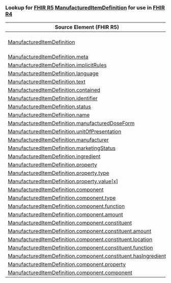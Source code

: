 ### Lookup for [FHIR R5](https://hl7.org/fhir/R5/) [ManufacturedItemDefinition](https://hl7.org/fhir/R5/ManufacturedItemDefinition.html) for use in [FHIR R4](https://hl7.org/fhir/R4/)

| Source Element (FHIR R5) | Usage | Target |
| -------------- | ----- | ------ |
| [ManufacturedItemDefinition](https://hl7.org/fhir/R5/ManufacturedItemDefinition.html#resource) | `UseExtension` | [http://hl7.org/fhir/5.0/StructureDefinition/extension-ManufacturedItemDefinition](StructureDefinition-ext-R5-ManufacturedItemDefinition.html) |
| [ManufacturedItemDefinition.meta](https://hl7.org/fhir/R5/ManufacturedItemDefinition.html#resource) | `UseBasicElement` | [Basic.meta](https://hl7.org/fhir/R4/Basic.html#resource) |
| [ManufacturedItemDefinition.implicitRules](https://hl7.org/fhir/R5/ManufacturedItemDefinition.html#resource) | `UseBasicElement` | [Basic.implicitRules](https://hl7.org/fhir/R4/Basic.html#resource) |
| [ManufacturedItemDefinition.language](https://hl7.org/fhir/R5/ManufacturedItemDefinition.html#resource) | `UseBasicElement` | [Basic.language](https://hl7.org/fhir/R4/Basic.html#resource) |
| [ManufacturedItemDefinition.text](https://hl7.org/fhir/R5/ManufacturedItemDefinition.html#resource) | `UseBasicElement` | [Basic.text](https://hl7.org/fhir/R4/Basic.html#resource) |
| [ManufacturedItemDefinition.contained](https://hl7.org/fhir/R5/ManufacturedItemDefinition.html#resource) | `UseBasicElement` | [Basic.contained](https://hl7.org/fhir/R4/Basic.html#resource) |
| [ManufacturedItemDefinition.identifier](https://hl7.org/fhir/R5/ManufacturedItemDefinition.html#resource) | `UseBasicElement` | [Basic.identifier](https://hl7.org/fhir/R4/Basic.html#resource) |
| [ManufacturedItemDefinition.status](https://hl7.org/fhir/R5/ManufacturedItemDefinition.html#resource) | `UseExtensionFromAncestor` | - |
| [ManufacturedItemDefinition.name](https://hl7.org/fhir/R5/ManufacturedItemDefinition.html#resource) | `UseExtensionFromAncestor` | - |
| [ManufacturedItemDefinition.manufacturedDoseForm](https://hl7.org/fhir/R5/ManufacturedItemDefinition.html#resource) | `UseExtensionFromAncestor` | - |
| [ManufacturedItemDefinition.unitOfPresentation](https://hl7.org/fhir/R5/ManufacturedItemDefinition.html#resource) | `UseExtensionFromAncestor` | - |
| [ManufacturedItemDefinition.manufacturer](https://hl7.org/fhir/R5/ManufacturedItemDefinition.html#resource) | `UseExtensionFromAncestor` | - |
| [ManufacturedItemDefinition.marketingStatus](https://hl7.org/fhir/R5/ManufacturedItemDefinition.html#resource) | `UseExtensionFromAncestor` | - |
| [ManufacturedItemDefinition.ingredient](https://hl7.org/fhir/R5/ManufacturedItemDefinition.html#resource) | `UseExtensionFromAncestor` | - |
| [ManufacturedItemDefinition.property](https://hl7.org/fhir/R5/ManufacturedItemDefinition.html#resource) | `UseExtensionFromAncestor` | - |
| [ManufacturedItemDefinition.property.type](https://hl7.org/fhir/R5/ManufacturedItemDefinition.html#resource) | `UseExtensionFromAncestor` | - |
| [ManufacturedItemDefinition.property.value[x]](https://hl7.org/fhir/R5/ManufacturedItemDefinition.html#resource) | `UseExtensionFromAncestor` | - |
| [ManufacturedItemDefinition.component](https://hl7.org/fhir/R5/ManufacturedItemDefinition.html#resource) | `UseExtensionFromAncestor` | - |
| [ManufacturedItemDefinition.component.type](https://hl7.org/fhir/R5/ManufacturedItemDefinition.html#resource) | `UseExtensionFromAncestor` | - |
| [ManufacturedItemDefinition.component.function](https://hl7.org/fhir/R5/ManufacturedItemDefinition.html#resource) | `UseExtensionFromAncestor` | - |
| [ManufacturedItemDefinition.component.amount](https://hl7.org/fhir/R5/ManufacturedItemDefinition.html#resource) | `UseExtensionFromAncestor` | - |
| [ManufacturedItemDefinition.component.constituent](https://hl7.org/fhir/R5/ManufacturedItemDefinition.html#resource) | `UseExtensionFromAncestor` | - |
| [ManufacturedItemDefinition.component.constituent.amount](https://hl7.org/fhir/R5/ManufacturedItemDefinition.html#resource) | `UseExtensionFromAncestor` | - |
| [ManufacturedItemDefinition.component.constituent.location](https://hl7.org/fhir/R5/ManufacturedItemDefinition.html#resource) | `UseExtensionFromAncestor` | - |
| [ManufacturedItemDefinition.component.constituent.function](https://hl7.org/fhir/R5/ManufacturedItemDefinition.html#resource) | `UseExtensionFromAncestor` | - |
| [ManufacturedItemDefinition.component.constituent.hasIngredient](https://hl7.org/fhir/R5/ManufacturedItemDefinition.html#resource) | `UseExtensionFromAncestor` | - |
| [ManufacturedItemDefinition.component.property](https://hl7.org/fhir/R5/ManufacturedItemDefinition.html#resource) | `UseExtensionFromAncestor` | - |
| [ManufacturedItemDefinition.component.component](https://hl7.org/fhir/R5/ManufacturedItemDefinition.html#resource) | `UseExtensionFromAncestor` | - |

